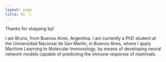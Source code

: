 ```yaml
---
layout: page
title: Hi :)
---
```


Thanks for stopping by!

I am Bruno, from Buenos Aires, Argentina. I am currently a PhD student at the Universidad Nacional de San Martín, in Buenos Aires, where I apply Machine Learning to Molecular Immunology, by means of developing neural network models capable of predicting the immune response of mammals.
